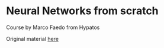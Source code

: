 # Neural Networks from scratch

Course by Marco Faedo from Hypatos

Original material [here](https://github.com/fffaez/johnny_deep/tree/master)
